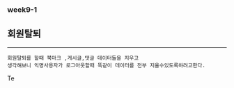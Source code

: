 ### week9-1

## 회원탈퇴
------------------------
```
회원탈퇴를 할때 북마크 ,게시글,댓글 데이터들을 지우고 
생각해보니 익명사용자가 로그아웃할때 똑같이 데이터를 전부 지울수있도록하려고한다.

```
Te
